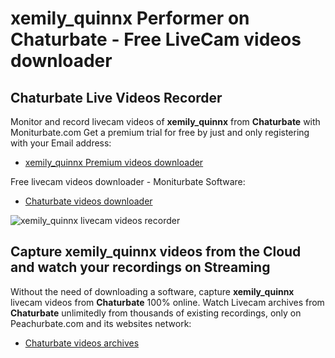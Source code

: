 # xemily_quinnx Performer on Chaturbate - Free LiveCam videos downloader

## Chaturbate Live Videos Recorder

Monitor and record livecam videos of **xemily_quinnx** from **Chaturbate** with Moniturbate.com
Get a premium trial for free by just and only registering with your Email address:
* [xemily_quinnx Premium videos downloader](https://moniturbate.com/request-demo-licence-key.html)

Free livecam videos downloader - Moniturbate Software:
* [Chaturbate videos downloader](https://moniturbate.com/moniturbate-download-software.html)

![xemily_quinnx livecam videos recorder](https://peachurnet.com/templates/moniturbate-software.png)


## Capture xemily_quinnx videos from the Cloud and watch your recordings on Streaming

Without the need of downloading a software, capture **xemily_quinnx** livecam videos from **Chaturbate** 100% online.
Watch Livecam archives from **Chaturbate** unlimitedly from thousands of existing recordings, only on Peachurbate.com and its websites network:
* [Chaturbate videos archives](https://peachurnet.com/)
